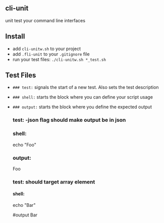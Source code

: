 
## cli-unit

unit test your command line interfaces


## Install

- add `cli-unitw.sh` to your project
- add `.fli-unit` to your `.gitignore` file
- run your test files: `./cli-unitw.sh *_test.sh`
 

## Test Files

- `### test:` signals the start of a new test. Also sets the test description
- `### shell:` starts the block where you can define your script usage
- `### output:` starts the block where you define the expected output

	### test: -json flag should make output be in json
	### shell:
	echo "Foo"


	### output:
	Foo

	### test: should target array element
	#### shell:
	echo "Bar"


	#output
	Bar
